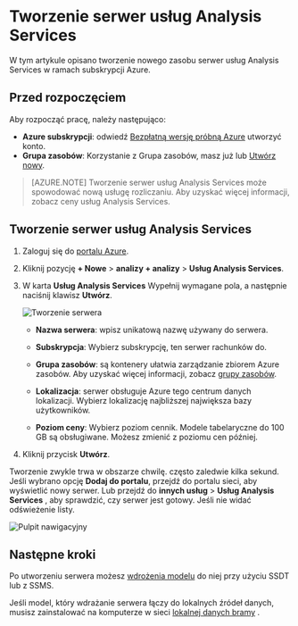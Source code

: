 <properties
   pageTitle="Tworzenie serwer usług Analysis Services w Azure | Microsoft Azure"
   description="Dowiedz się, jak tworzyć wystąpienia serwera usług Analysis Services w Azure."
   services="analysis-services"
   documentationCenter=""
   authors="minewiskan"
   manager="erikre"
   editor=""
   tags=""/>
<tags
   ms.service="analysis-services"
   ms.devlang="NA"
   ms.topic="article"
   ms.tgt_pltfrm="NA"
   ms.workload="na"
   ms.date="10/24/2016"
   ms.author="owend"/>

# <a name="create-an-analysis-services-server"></a>Tworzenie serwer usług Analysis Services
W tym artykule opisano tworzenie nowego zasobu serwer usług Analysis Services w ramach subskrypcji Azure.

## <a name="before-you-begin"></a>Przed rozpoczęciem
Aby rozpocząć pracę, należy następująco:

- **Azure subskrypcji**: odwiedź [Bezpłatną wersję próbną Azure](https://azure.microsoft.com/offers/ms-azr-0044p/) utworzyć konto.
- **Grupa zasobów**: Korzystanie z Grupa zasobów, masz już lub [Utwórz nowy](../azure-resource-manager/resource-group-overview.md).

> [AZURE.NOTE] Tworzenie serwer usług Analysis Services może spowodować nową usługę rozliczaniu. Aby uzyskać więcej informacji, zobacz ceny usług Analysis Services.

## <a name="create-an-analysis-services-server"></a>Tworzenie serwer usług Analysis Services

1. Zaloguj się do [portalu Azure](https://portal.azure.com).

2. Kliknij pozycję **+ Nowe** > **analizy + analizy** > **Usług Analysis Services**.

3. W karta **Usług Analysis Services** Wypełnij wymagane pola, a następnie naciśnij klawisz **Utwórz**.

    ![Tworzenie serwera](./media/analysis-services-create-server/aas-create-server-blade.png)

    - **Nazwa serwera**: wpisz unikatową nazwę używany do serwera.

    - **Subskrypcja**: Wybierz subskrypcję, ten serwer rachunków do.

    - **Grupa zasobów**: są kontenery ułatwia zarządzanie zbiorem Azure zasobów. Aby uzyskać więcej informacji, zobacz [grupy zasobów](../resource-group-overview.md).

    - **Lokalizacja**: serwer obsługuje Azure tego centrum danych lokalizacji. Wybierz lokalizację najbliższej największa bazy użytkowników.

    - **Poziom ceny**: Wybierz poziom cennik. Modele tabelaryczne do 100 GB są obsługiwane. Możesz zmienić z poziomu cen później.

4. Kliknij przycisk **Utwórz**.

Tworzenie zwykle trwa w obszarze chwilę. często zaledwie kilka sekund. Jeśli wybrano opcję **Dodaj do portalu**, przejdź do portalu sieci, aby wyświetlić nowy serwer. Lub przejdź do **innych usług** > **Usług Analysis Services** , aby sprawdzić, czy serwer jest gotowy. Jeśli nie widać odświeżenie listy.

 ![Pulpit nawigacyjny](./media/analysis-services-create-server/aas-create-server-dashboard.png)


## <a name="next-steps"></a>Następne kroki
Po utworzeniu serwera możesz [wdrożenia modelu](analysis-services-deploy.md) do niej przy użyciu SSDT lub z SSMS.

Jeśli model, który wdrażanie serwera łączy do lokalnych źródeł danych, musisz zainstalować na komputerze w sieci [lokalnej danych bramy](analysis-services-gateway.md) .
